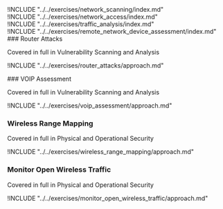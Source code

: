 
<div class="boxtext">
!INCLUDE "../../exercises/network_scanning/index.md"
</div>

<div class="boxtext">
!INCLUDE "../../exercises/network_access/index.md"
</div>

<div class="boxtext">
!INCLUDE "../../exercises/traffic_analysis/index.md"
</div>

<div class="boxtext">
!INCLUDE "../../exercises/remote_network_device_assessment/index.md"
</div>

<div class="boxtext">
### Router Attacks

Covered in full in  Vulnerability Scanning and Analysis

!INCLUDE "../../exercises/router_attacks/approach.md"
</div>

<div class="boxtext">
### VOIP Assessment

Covered in full in  Vulnerability Scanning and Analysis

!INCLUDE "../../exercises/voip_assessment/approach.md"
</div>


<div class="boxtext">

### Wireless Range Mapping

Covered in full in Physical and Operational Security

!INCLUDE "../../exercises/wireless_range_mapping/approach.md"
</div>

<div class="boxtext">

### Monitor Open Wireless Traffic

Covered in full in Physical and Operational Security

!INCLUDE "../../exercises/monitor_open_wireless_traffic/approach.md"
</div>
